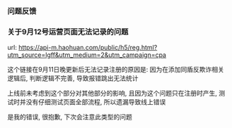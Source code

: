 ### 问题反馈

### 关于9月12号运营页面无法记录的问题

url: https://api-m.haohuan.com/public/h5/reg.html?utm_source=lgff&utm_medium=2&utm_campaign=cpa

这个链接在9月11日晚更新后无法记录注册的原因是: 因为在添加同盾反欺诈相关逻辑后, 判断逻辑不完善, 导致报错跳出无法统计

上线前未考虑到这个部分对其他部分的影响, 且因为这个问题只在注册时产生, 测试时并没有仔细测试页面全部流程, 所以遗漏导致线上错误

是我的错误, 很抱歉, 下次会注意此类型的问题
